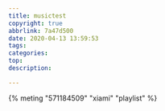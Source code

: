 ```yaml
---
title: musictest
copyright: true
abbrlink: 7a47d500
date: 2020-04-13 13:59:53
tags:
categories:
top:
description:

---
```


<link rel="stylesheet" href="https://cdn.jsdelivr.net/npm/aplayer@1.7.0/dist/APlayer.min.css">
<script src="https://cdn.jsdelivr.net/npm/aplayer@1.7.0/dist/APlayer.min.js"></script>
<script src="https://cdn.jsdelivr.net/npm/meting@1.1.0/dist/Meting.min.js"></script>

<div class="aplayer" data-id="3099548864" data-server="netease" data-type="playlist" data-mode="random" data-autoplay="true"></div>

{% meting "571184509" "xiami" "playlist" %}